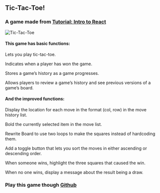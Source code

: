## Tic-Tac-Toe!

### A game made from [Tutorial: Intro to React](https://reactjs.org/tutorial/tutorial.html#setup-option-2-local-development-environment)
![Tic-Tac-Toe](https://user-images.githubusercontent.com/69701978/98852193-ed120f00-241c-11eb-9db3-da740a782e61.png)




#### This game has basic functions:

Lets you play tic-tac-toe.

Indicates when a player has won the game.

Stores a game’s history as a game progresses.

Allows players to review a game’s history and see previous versions of a game’s board.

#### And the improved functions:

Display the location for each move in the format (col, row) in the move history list.

Bold the currently selected item in the move list.

Rewrite Board to use two loops to make the squares instead of hardcoding them.

Add a toggle button that lets you sort the moves in either ascending or descending order.

When someone wins, highlight the three squares that caused the win.

When no one wins, display a message about the result being a draw.

### Play this game though [Github](https://jundong2511.github.io/tic-tac-toe/)
